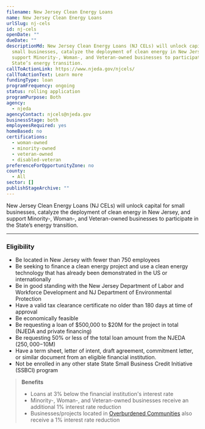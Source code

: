 ```yaml
---
filename: New Jersey Clean Energy Loans
name: New Jersey Clean Energy Loans
urlSlug: nj-cels
id: nj-cels
openDate: ""
dueDate: ""
descriptionMd: New Jersey Clean Energy Loans (NJ CELs) will unlock capital for
  small businesses, catalyze the deployment of clean energy in New Jersey, and
  support Minority-, Woman-, and Veteran-owned businesses to participate in the
  State’s energy transition.
callToActionLink: https://www.njeda.gov/njcels/
callToActionText: Learn more
fundingType: loan
programFrequency: ongoing
status: rolling application
programPurpose: Both
agency:
  - njeda
agencyContact: njcels@njeda.gov
businessStage: both
employeesRequired: yes
homeBased: no
certifications:
  - woman-owned
  - minority-owned
  - veteran-owned
  - disabled-veteran
preferenceForOpportunityZone: no
county:
  - All
sector: []
publishStageArchive: ""
---
```

New Jersey Clean Energy Loans (NJ CELs) will unlock capital for small businesses, catalyze the deployment of clean energy in New Jersey, and support Minority-, Woman-, and Veteran-owned businesses to participate in the State’s energy transition.

- - -

### Eligibility

* Be located in New Jersey with fewer than 750 employees
* Be seeking to finance a clean energy project and use a clean energy technology that has already been demonstrated in the US or internationally 
* Be in good standing with the New Jersey Department of Labor and Workforce Development and NJ Department of Environmental Protection
* Have a valid tax clearance certificate no older than 180 days at time of approval
* Be economically feasible  
* Be requesting a loan of $500,000 to $20M for the project in total (NJEDA and private financing)  
* Be requesting 50% or less of the total loan amount from the NJEDA ($250,000-$10M) 
* Have a term sheet, letter of intent, draft agreement, commitment letter, or similar document from an eligible financial institution. 
* Not be enrolled in any other state State Small Business Credit Initiative (SSBCI) program 

> **Benefits**
>
> * Loans at 3% below the financial institution's interest rate 
> * Minority-, Woman-, and Veteran-owned businesses receive an additional 1% interest rate reduction 
> * Businesses/projects located in [Overburdened Communities](https://dep.nj.gov/ej/communities/) also receive a 1% interest rate reduction